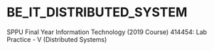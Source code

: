 # BE_IT_DISTRIBUTED_SYSTEM
SPPU Final Year Information Technology (2019 Course) 414454: Lab Practice - V (Distributed Systems)